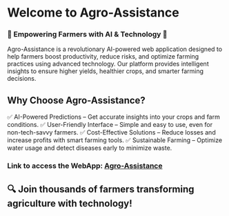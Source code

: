 # Welcome to Agro-Assistance
### 🚜 Empowering Farmers with AI & Technology 🌱

Agro-Assistance is a revolutionary AI-powered web application designed to help farmers boost productivity, reduce risks, and optimize farming practices using advanced technology. Our platform provides intelligent insights to ensure higher yields, healthier crops, and smarter farming decisions.

## Why Choose Agro-Assistance?
✅ AI-Powered Predictions – Get accurate insights into your crops and farm conditions.
✅ User-Friendly Interface – Simple and easy to use, even for non-tech-savvy farmers.
✅ Cost-Effective Solutions – Reduce losses and increase profits with smart farming tools.
✅ Sustainable Farming – Optimize water usage and detect diseases early to minimize waste.

### Link to access the WebApp: [Agro-Assistance](https://aafiya-01.github.io/Agro-Assistance-webapp/)

## 🔍 Join thousands of farmers transforming agriculture with technology!


